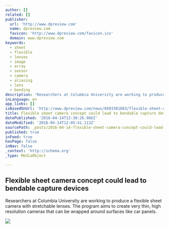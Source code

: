 ```yaml
---
author: []
related: []
publisher:
  url: 'http://www.dpreview.com'
  name: dpreview.com
  favicon: 'http://www.dpreview.com/favicon.ico'
  domain: www.dpreview.com
keywords:
  - sheet
  - flexible
  - lenses
  - image
  - array
  - sensor
  - camera
  - aliasing
  - lens
  - bending
description: 'Researchers at Columbia University are working to produce a flexible sheet camera with stretchable lenses. The program aims to create very thin, high resolution cameras that can be wrapped around surfaces like car panels.'
inLanguage: en
app_links: []
isBasedOnUrl: 'http://www.dpreview.com/news/6693381083/flexible-sheet-camera-concept-could-lead-to-bendable-capture-devices'
title: Flexible sheet camera concept could lead to bendable capture devices
datePublished: '2016-04-14T12:30:26.966Z'
dateModified: '2016-04-14T12:05:41.113Z'
sourcePath: _posts/2016-04-14-flexible-sheet-camera-concept-could-lead-to-bendable-capture.md
published: true
inFeed: true
hasPage: false
inNav: false
_context: 'http://schema.org'
_type: MediaObject

---
```

<article style=""><h1>Flexible sheet camera concept could lead to bendable capture devices</h1><p>Researchers at Columbia University are working to produce a flexible sheet camera with stretchable lenses. The program aims to create very thin, high resolution cameras that can be wrapped around surfaces like car panels.</p><img src="http://1.static.img-dpreview.com/files/p/E~TS940x788~articles/6693381083/Screenshot_1_copy.jpeg" /></article>